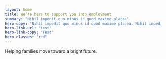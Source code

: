 ```yaml
---
layout: home
title: We’re here to support you into employment
summary: "Nihil impedit quo minus id quod maxime placea"
hero-copy: "Nihil impedit quo minus id quod maxime placea. Nihil impedit quo minus id quod maxime placea."
hero-link-url: "test"
hero-link-copy: "Test"
hero-classes: "red"
---
```


Helping families move toward a bright future.